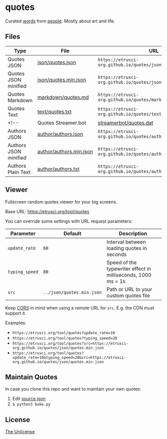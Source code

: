 # quotes

Curated [words](./markdown/quotes.md) from [people](./author/authors.txt). Mostly about art and life.




## Files

|Type                   | File                                                 | URL                                                            |
|-----------------------|------------------------------------------------------|----------------------------------------------------------------|
| Quotes JSON           | [json/quotes.json](./json/quotes.json)               | `https://etrusci-org.github.io/quotes/json/quotes.json`        |
| Quotes JSON minified  | [json/quotes.min.json](./json/quotes.min.json)       | `https://etrusci-org.github.io/quotes/json/quotes.min.json`    |
| Quotes Markdown       | [markdown/quotes.md](./markdown/quotes.md)           | `https://etrusci-org.github.io/quotes/markdown/quotes.md`      |
| Quotes Text           | [text/quotes.txt](./text/quotes.txt)                 | `https://etrusci-org.github.io/quotes/text/quotes.txt`         |
<!-- | Quotes Streamer.bot   | [streamerbot/quotes.dat](./streamerbot/quotes.dat)   | `https://etrusci-org.github.io/quotes/streamerbot/quotes.dat`  | -->
| Authors JSON          | [author/authors.json](./author/authors.json)         | `https://etrusci-org.github.io/quotes/author/authors.json`     |
| Authors JSON minified | [author/authors.min.json](./author/authors.min.json) | `https://etrusci-org.github.io/quotes/author/authors.min.json` |
| Authors Plain Text    | [author/authors.txt](./author/authors.txt)           | `https://etrusci-org.github.io/quotes/author/authors.txt`      |




## Viewer

Fullscreen random quotes viewer for your big screens.

Base URL: <https://etrusci.org/tool/quotes>

You can override some settings with URL request parameters:

| Parameter      | Default                   | Description                                                  |
|----------------|---------------------------|--------------------------------------------------------------|
| `update_rate`  | `60`                      | Interval between loading quotes in seconds                   |
| `typing_speed` | `80`                      | Speed of the typewriter effect in milliseconds, 1000 ms = 1s |
| `src`          | `../json/quotes.min.json` | Path or URL to your custom quotes file                       |

Keep [CORS](https://en.wikipedia.org/wiki/Cross-origin_resource_sharing) in mind when using a remote URL for `src`. E.g. the CDN must support it.

Examples:

- `https://etrusci.org/tool/quotes?update_rate=10`
- `https://etrusci.org/tool/quotes?typing_speed=20`
- `https://etrusci.org/tool/quotes?src=https://etrusci-org.github.io/quotes/json/quotes.min.json`
- `https://etrusci.org/tool/quotes?update_rate=10&typing_speed=20&src=https://etrusci-org.github.io/quotes/json/quotes.min.json`




## Maintain Quotes

In case you clone this repo and want to maintain your own quotes:

1. Edit [source.json](./source.json)
2. `$ python3 bake.py`
<!-- 2. Optionally adjust `STREAMERBOT_*` constants in [bake.py](./bake.py) -->




## License

[The Unlicense](./LICENSE.md)

